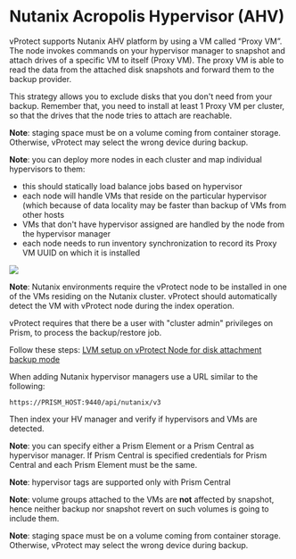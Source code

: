 # Nutanix Acropolis Hypervisor \(AHV\)

vProtect supports Nutanix AHV platform by using a VM called “Proxy VM”. The node invokes commands on your hypervisor manager to snapshot and attach drives of a specific VM to itself \(Proxy VM\). The proxy VM is able to read the data from the attached disk snapshots and forward them to the backup provider.

This strategy allows you to exclude disks that you don't need from your backup. Remember that, you need to install at least 1 Proxy VM per cluster, so that the drives that the node tries to attach are reachable.

**Note**: staging space must be on a volume coming from container storage. Otherwise, vProtect may select the wrong device during backup.

**Note**: you can deploy more nodes in each cluster and map individual hypervisors to them:

* this should statically load balance jobs based on hypervisor
* each node will handle VMs that reside on the particular hypervisor \(which because of data locality may be faster than backup of VMs from other hosts
* VMs that don't have hypervisor assigned are handled by the node from the hypervisor manager
* each node needs to run inventory synchronization to record its Proxy VM UUID on which it is installed

![](../../../.gitbook/assets/deployment-vprotect-nutanix-disk-attachment.png)

**Note**: Nutanix environments require the vProtect node to be installed in one of the VMs residing on the Nutanix cluster. vProtect should automatically detect the VM with vProtect node during the index operation.

vProtect requires that there be a user with "cluster admin" privileges on Prism, to process the backup/restore job.

Follow these steps: [LVM setup on vProtect Node for disk attachment backup mode](../../common-tasks/lvm-setup-on-vprotect-node-for-disk-attachment-backup-mode.md)

When adding Nutanix hypervisor managers use a URL similar to the following:

```text
https://PRISM_HOST:9440/api/nutanix/v3
```

Then index your HV manager and verify if hypervisors and VMs are detected.

**Note**: you can specify either a Prism Element or a Prism Central as hypervisor manager. If Prism Central is specified credentials for Prism Central and each Prism Element must be the same.

**Note**: hypervisor tags are supported only with Prism Central

**Note**: volume groups attached to the VMs are **not** affected by snapshot, hence neither backup nor snapshot revert on such volumes is going to include them.

**Note**: staging space must be on a volume coming from container storage. Otherwise, vProtect may select the wrong device during backup.

